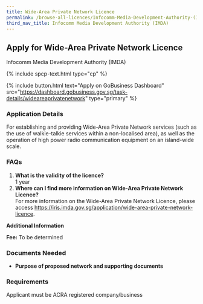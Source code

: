 ```yaml
---
title: Wide-Area Private Network Licence
permalink: /browse-all-licences/Infocomm-Media-Development-Authority-(IMDA)/Wide-Area-Private-Network-Licence
third_nav_title: Infocomm Media Development Authority (IMDA)
---
```


## Apply for Wide-Area Private Network Licence

Infocomm Media Development Authority (IMDA)

{% include spcp-text.html type="cp" %}

{% include button.html text="Apply on GoBusiness Dashboard" src="https://dashboard.gobusiness.gov.sg/task-details/wideareaprivatenetwork" type="primary" %}

<H3>Application Details</H3>

<p>For establishing and providing Wide-Area Private Network services (such as the use of walkie-talkie services within a non-localised area), as well as the operation of high power radio communication equipment on an island-wide scale.
</p>

<h3>FAQs</h3>
<ol>
    <li>
        <strong>What is the validity of the licence?</strong>
        <br>1 year
    </li>
    <li>
        <strong>Where can I find more information on Wide-Area Private Network Licence?</strong>
        <br>For more information on the Wide-Area Private Network Licence, please access <a href="https://iris.imda.gov.sg/application/wide-area-private-network-licence" target="_blank" rel="noopener">https://iris.imda.gov.sg/application/wide-area-private-network-licence</a>.
    </li>
</ol>

<strong>Additional Information</strong>

<p>
    <strong>Fee:</strong> To be determined
</p>

<H3>Documents Needed</H3>

<ul>
    <li>
        <strong>Purpose of proposed network and supporting documents</strong>
    </li>
</ul>

<H3>Requirements</H3>

Applicant must be ACRA registered company/business
